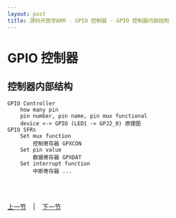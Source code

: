 ```yaml
---
layout: post
title: 源码开放学ARM - GPIO 控制器 - GPIO 控制器内部结构 
---
```


# GPIO 控制器 #
## 控制器内部结构
	GPIO Controller
		how many pin
		pin number, pin name, pin mux functional
		device <-> GPIO (LED1 -> GPJ2_0) 原理图
	GPIO SFRs
		Set mux function
			控制寄存器 GPXCON
		Set pin value
			数据寄存器 GPXDAT
		Set interrupt function
			中断寄存器 ...
	

<br> <br> 
<div> <a href="chp2-4.html">上一节</a> &nbsp;&nbsp; | &nbsp;&nbsp; <a href="chp3-2.html">下一节</a> </div> <br> <br>
